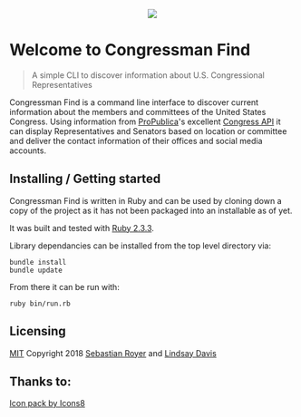 <p align="center"><img src="https://png.icons8.com/dusk/64/000000/parliament.png"></p>

# Welcome to Congressman Find
> A simple CLI to discover information about U.S. Congressional Representatives


Congressman Find is a command line interface to discover current information about the members and committees of the United States Congress.  Using information from [ProPublica](https://www.propublica.org/)'s excellent [Congress API](https://projects.propublica.org/api-docs/congress-api/) it can display Representatives and Senators based on location or committee and deliver the contact information of their offices and social media accounts.



## Installing / Getting started

Congressman Find is written in Ruby and can be used by cloning down a copy of the project as it has not been packaged into an installable as of yet.

It was built and tested with [Ruby 2.3.3](https://www.ruby-lang.org/en/news/2016/11/21/ruby-2-3-3-released/).  

Library dependancies can be installed from the top level directory via:
```
bundle install
bundle update
```

From there it can be run with:
```
ruby bin/run.rb
```

## Licensing
[MIT](https://oss.ninja/mit?organization=Sebastian%20Royer) 
Copyright 2018 [Sebastian Royer](https://github.com/walkingalchemy) and [Lindsay Davis](https://github.com/L-A-Davis)


## Thanks to:
<a href="https://icons8.com">Icon pack by Icons8</a>
